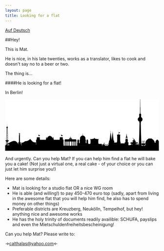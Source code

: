```yaml
---
layout: page
title: Looking for a flat
---
```

<head>
	<link rel="image_src" href="/assets/berlin.png" / >
</head><!--formatted-->
<meta name="description" content="Help Mat find a flat!" /><!--formatted-->

[Auf Deutsch](/flat_de)

##Hey!

This is Mat.

He is nice, in his late twenties, works as a translator, likes to cook and doesn't say no to a beer or two.

The thing is...

####He is looking for a flat!

In Berlin!

![Berlin](/assets/berlin.png)

And urgently. Can you help Mat? If you can help him find a flat he will bake you a cake! (Not just a virtual one, a real cake - of your choice or you can just let him surprise you!)

Here are some details:

* Mat is looking for a studio flat OR a nice WG room
* He is able (and willing!) to pay 450-470 euro top (sadly, apart from living in the awesome flat that you will help him find, he also has to spend money on other things)
* Preferable districts are Kreuzberg, Neukölln, Tempelhof, but hey! anything nice and awesome works
* He has the holy trinity of documents readily availible: SCHUFA, payslips and even the Mietschuldenfreiheitsbescheinigung!

Can you help Mat? Please write to:

-><calthalas@yahoo.com><-